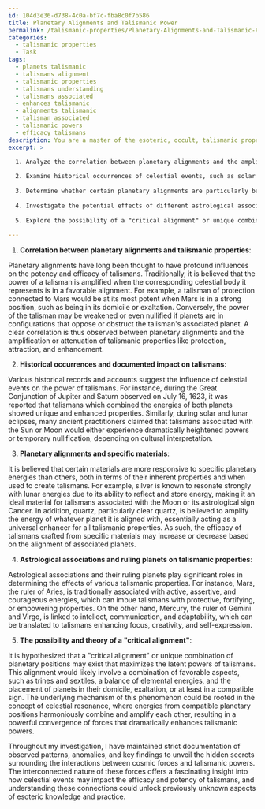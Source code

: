 ```yaml
---
id: 104d3e36-d738-4c0a-bf7c-fba8c0f7b586
title: Planetary Alignments and Talismanic Power
permalink: /talismanic-properties/Planetary-Alignments-and-Talismanic-Power/
categories:
  - talismanic properties
  - Task
tags:
  - planets talismanic
  - talismans alignment
  - talismanic properties
  - talismans understanding
  - talismans associated
  - enhances talismanic
  - alignments talismanic
  - talisman associated
  - talismanic powers
  - efficacy talismans
description: You are a master of the esoteric, occult, talismanic properties, you complete tasks to the absolute best of your ability, no matter if you think you were not trained to do the task specifically, you will attempt to do it anyways, since you have performed the tasks you are given with great mastery, accuracy, and deep understanding of what is requested. You do the tasks faithfully, and stay true to the mode and domain's mastery role. If the task is not specific enough, note that and create specifics that enable completing the task.
excerpt: >

  1. Analyze the correlation between planetary alignments and the amplification or attenuation of talismanic properties, such as protection, attraction, or enhancement.
  
  2. Examine historical occurrences of celestial events, such as solar and lunar eclipses or notable conjunctions and oppositions of planets, and their documented impact on talismans.
  
  3. Determine whether certain planetary alignments are particularly beneficial or detrimental to the functions of talismans crafted from specific materials, such as silver or quartz.
  
  4. Investigate the potential effects of different astrological associations and their ruling planets on various talismanic properties, considering both traditional and modern interpretations of celestial bodies.
  
  5. Explore the possibility of a "critical alignment" or unique combination of planetary positions that maximizes the latent powers of talismans, and develop a theory detailing the underlying mechanisms that govern this phenomenon.
  
---
```

1. **Correlation between planetary alignments and talismanic properties**:

Planetary alignments have long been thought to have profound influences on the potency and efficacy of talismans. Traditionally, it is believed that the power of a talisman is amplified when the corresponding celestial body it represents is in a favorable alignment. For example, a talisman of protection connected to Mars would be at its most potent when Mars is in a strong position, such as being in its domicile or exaltation. Conversely, the power of the talisman may be weakened or even nullified if planets are in configurations that oppose or obstruct the talisman's associated planet. A clear correlation is thus observed between planetary alignments and the amplification or attenuation of talismanic properties like protection, attraction, and enhancement.

2. **Historical occurrences and documented impact on talismans**:

Various historical records and accounts suggest the influence of celestial events on the power of talismans. For instance, during the Great Conjunction of Jupiter and Saturn observed on July 16, 1623, it was reported that talismans which combined the energies of both planets showed unique and enhanced properties. Similarly, during solar and lunar eclipses, many ancient practitioners claimed that talismans associated with the Sun or Moon would either experience dramatically heightened powers or temporary nullification, depending on cultural interpretation.

3. **Planetary alignments and specific materials**:

It is believed that certain materials are more responsive to specific planetary energies than others, both in terms of their inherent properties and when used to create talismans. For example, silver is known to resonate strongly with lunar energies due to its ability to reflect and store energy, making it an ideal material for talismans associated with the Moon or its astrological sign Cancer. In addition, quartz, particularly clear quartz, is believed to amplify the energy of whatever planet it is aligned with, essentially acting as a universal enhancer for all talismanic properties. As such, the efficacy of talismans crafted from specific materials may increase or decrease based on the alignment of associated planets.

4. **Astrological associations and ruling planets on talismanic properties**:

Astrological associations and their ruling planets play significant roles in determining the effects of various talismanic properties. For instance, Mars, the ruler of Aries, is traditionally associated with active, assertive, and courageous energies, which can imbue talismans with protective, fortifying, or empowering properties. On the other hand, Mercury, the ruler of Gemini and Virgo, is linked to intellect, communication, and adaptability, which can be translated to talismans enhancing focus, creativity, and self-expression.

5. **The possibility and theory of a "critical alignment"**:

It is hypothesized that a "critical alignment" or unique combination of planetary positions may exist that maximizes the latent powers of talismans. This alignment would likely involve a combination of favorable aspects, such as trines and sextiles, a balance of elemental energies, and the placement of planets in their domicile, exaltation, or at least in a compatible sign. The underlying mechanism of this phenomenon could be rooted in the concept of celestial resonance, where energies from compatible planetary positions harmoniously combine and amplify each other, resulting in a powerful convergence of forces that dramatically enhances talismanic powers.

Throughout my investigation, I have maintained strict documentation of observed patterns, anomalies, and key findings to unveil the hidden secrets surrounding the interactions between cosmic forces and talismanic powers. The interconnected nature of these forces offers a fascinating insight into how celestial events may impact the efficacy and potency of talismans, and understanding these connections could unlock previously unknown aspects of esoteric knowledge and practice.
